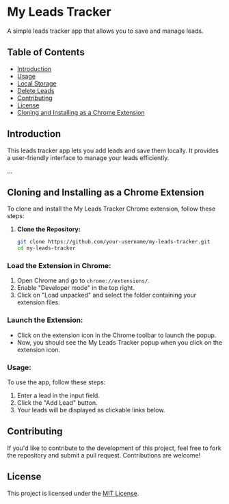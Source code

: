 # My Leads Tracker

A simple leads tracker app that allows you to save and manage leads.

## Table of Contents
- [Introduction](#introduction)
- [Usage](#usage)
- [Local Storage](#local-storage)
- [Delete Leads](#delete-leads)
- [Contributing](#contributing)
- [License](#license)
- [Cloning and Installing as a Chrome Extension](#cloning-and-installing-as-a-chrome-extension)

## Introduction

This leads tracker app lets you add leads and save them locally. It provides a user-friendly interface to manage your leads efficiently.

...

## Cloning and Installing as a Chrome Extension

To clone and install the My Leads Tracker Chrome extension, follow these steps:

1. **Clone the Repository:**
   ```bash
   git clone https://github.com/your-username/my-leads-tracker.git
   cd my-leads-tracker

### Load the Extension in Chrome:

1. Open Chrome and go to `chrome://extensions/`.
2. Enable "Developer mode" in the top right.
3. Click on "Load unpacked" and select the folder containing your extension files.

### Launch the Extension:

- Click on the extension icon in the Chrome toolbar to launch the popup.
- Now, you should see the My Leads Tracker popup when you click on the extension icon.

### Usage:

To use the app, follow these steps:

1. Enter a lead in the input field.
2. Click the "Add Lead" button.
3. Your leads will be displayed as clickable links below.



## Contributing

If you'd like to contribute to the development of this project, feel free to fork the repository and submit a pull request. Contributions are welcome!

## License

This project is licensed under the [MIT License](LICENSE).